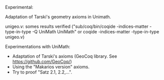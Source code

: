 Experimental:

Adaptation of Tarski's geometry axioms in Unimath.

unigeo.v: somes results verified ("sub/coq/bin/coqide -indices-matter -type-in-type -Q UniMath UniMath" or  coqide -indices-matter -type-in-type unigeo.v)

Experimentations with UniMath:

* Adaptation of Tarski's axioms (GeoCoq library. See https://github.com/GeoCoq/)
* Using the "Makarios version" axioms.
* Try to proof "Satz 2.1, 2.2,...".




